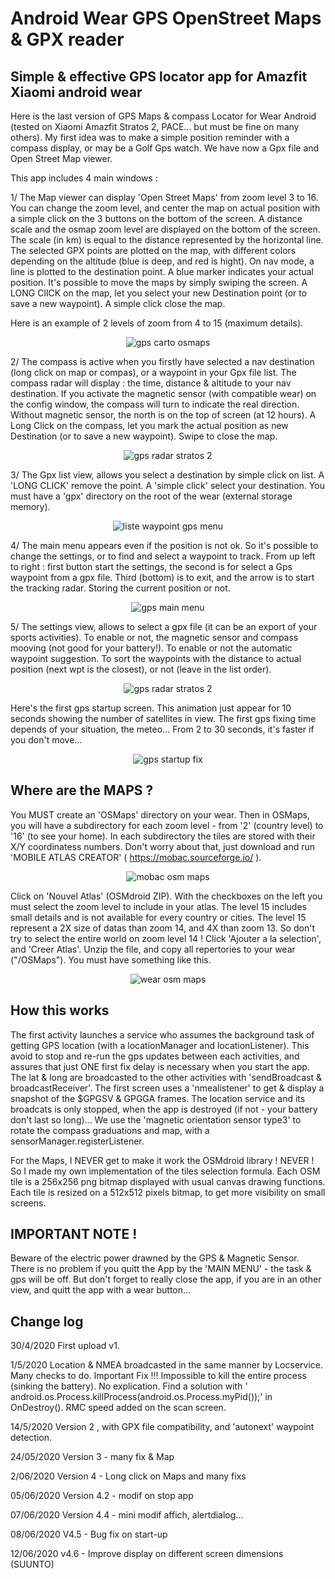 # Android Wear GPS OpenStreet Maps & GPX reader
Simple &amp; effective GPS locator app for Amazfit Xiaomi android wear
------------------------------------------------------------------------------
Here is the last version of GPS Maps & compass Locator for Wear Android (tested on Xiaomi Amazfit Stratos 2, PACE... but must be fine on many others). My first idea was to make a simple position reminder with a compass display, or may be a Golf Gps watch. We have now a Gpx file and Open Street Map viewer.

This app includes 4 main windows :

1/ The Map viewer can display 'Open Street Maps' from zoom level 3 to 16. You can change the zoom level, and center the map on actual position with a simple click on the 3 buttons on the bottom of the screen. A distance scale and the osmap zoom level are displayed on the bottom of the screen. The scale (in km) is equal to the distance represented by the horizontal line. 
The selected GPX points are plotted on the map, with different colors depending on the altitude (blue is deep, and red is hight).
On nav mode, a line is plotted to the destination point.
A blue marker indicates your actual position.
It's possible to move the maps by simply swiping the screen.
A LONG ClICK on the map, let you select your new Destination point (or to save a new waypoint).
A simple click close the map.

Here is an example of 2 levels of zoom from 4 to 15 (maximum details).

<center><img src="/6-carto3.jpg" alt="gps carto osmaps"/></center>

2/ The compass is active when you firstly have selected a nav destination (long click on map or compas), or a waypoint in your Gpx file list.
The compass radar will display : the time, distance & altitude to your nav destination.
If you activate the magnetic sensor (with compatible wear) on the config window, the compass will turn to indicate the real direction.
Without magnetic sensor, the north is on the top of screen (at 12 hours).
A Long Click on the compass, let you mark the actual position as new Destination (or to save a new waypoint).
Swipe to close the map.

<center><img src="/5-scann.jpg" alt="gps radar stratos 2"/></center>

3/ The Gpx list view, allows you select a destination by simple click on list.
A 'LONG CLICK' remove the point. A 'simple click' select your destination.
You must have a 'gpx' directory on the root of the wear (external storage memory).

<center><img src="/3-wpt-liste.jpg" alt="liste waypoint gps menu"/></center>

4/ The main menu appears even if the position is not ok. So it's possible to change the settings, or to find and select a waypoint to track.
From up left to right : first button start the settings, the second is for select a Gps waypoint from a gpx file.
Third (bottom) is to exit, and the arrow is to start the tracking radar. Storing the current position or not.

<center><img src="/2-main-screen.jpg" alt="gps main menu"/></center>

5/ The settings view, allows to select a gpx file (it can be an export of your sports activities).
To enable or not, the magnetic sensor and compass mooving (not good for your battery!).
To enable or not the automatic waypoint suggestion.
To sort the waypoints with the distance to actual position (next wpt is the closest), or not (leave in the list order).

<center><img src="/4-settings.jpg" alt="gps radar stratos 2"/></center>

Here's the first gps startup screen. This animation just appear for 10 seconds showing the number of satellites in view.
The first gps fixing time depends of your situation, the meteo... From 2 to 30 seconds, it's faster if you don't move...

<center><img src="/1-startscreen.jpg" alt="gps startup fix"/></center>

Where are the MAPS ?
-------------------
You MUST create an 'OSMaps' directory on your wear.
Then in OSMaps, you will have a subdirectory for each zoom level - from '2' (country level) to '16' (to see your home).
In each subdirectory the tiles are stored with their X/Y coordinatess numbers.
Don't worry about that, just download and run 'MOBILE ATLAS CREATOR' ( https://mobac.sourceforge.io/ ).

<center><img src="/mobac1.jpg" alt="mobac osm maps"/></center>

Click on 'Nouvel Atlas' (OSMdroid ZIP). With the checkboxes on the left you must select the zoom level to include in your atlas.
The level 15 includes small details and is not available for every country or cities. The level 15 represent a 2X size of datas than zoom 14, and 4X than zoom 13. So don't try to select the entire world on zoom level 14 !
Click 'Ajouter a la selection', and 'Creer Atlas'.
Unzip the file, and copy all repertories to your wear ("/OSMaps").
You must have something like this.

<center><img src="/osmaps-wear1.jpg" alt="wear osm maps"/></center>

How this works
--------------
The first activity launches a service who assumes the background task of getting GPS location (with a locationManager and locationListener). This avoid to stop and re-run the gps updates between each activities, and assures that just ONE first fix delay is necessary when you start the app.
The lat & long are broadcasted to the other activities with 'sendBroadcast & broadcastReceiver'.
The first screen uses a 'nmealistener' to get & display a snapshot of the $GPGSV & GPGGA frames.
The location service and its broadcats is only stopped, when the app is destroyed (if not - your battery don't last so long)...
We use the 'magnetic orientation sensor type3' to rotate the compass graduations and map, with a sensorManager.registerListener.

For the Maps, I NEVER get to make it work the OSMdroid library ! NEVER ! So I made my own implementation of the tiles selection formula.
Each OSM tile is a 256x256 png bitmap displayed with usual canvas drawing functions.
Each tile is resized on a 512x512 pixels bitmap, to get more visibility on small screens.

IMPORTANT NOTE !
---------------
Beware of the electric power drawned by the GPS & Magnetic Sensor. There is no problem if you quitt the App by the 'MAIN MENU' - the task & gps will be off. But don't forget to really close the app, if you are in an other view, and quitt the app with a wear button... 

Change log
----------
30/4/2020 First upload v1.

1/5/2020  Location & NMEA broadcasted in the same manner by Locservice. Many checks to do.
          Important Fix !!! Impossible to kill the entire process (sinking the battery). No explication. Find a solution with ' android.os.Process.killProcess(android.os.Process.myPid());' in OnDestroy().
          RMC speed added on the scan screen.
         
14/5/2020  Version 2 , with GPX file compatibility, and 'autonext' waypoint detection.

24/05/2020 Version 3 - many fix & Map

2/06/2020  Version 4 - Long click on Maps and many fixs

05/06/2020 Version 4.2 - modif on stop app

07/06/2020 Version 4.4 - mini modif affich, alertdialog...

08/06/2020 V4.5 - Bug fix on start-up

12/06/2020 v4.6 - Improve display on different screen dimensions (SUUNTO)


